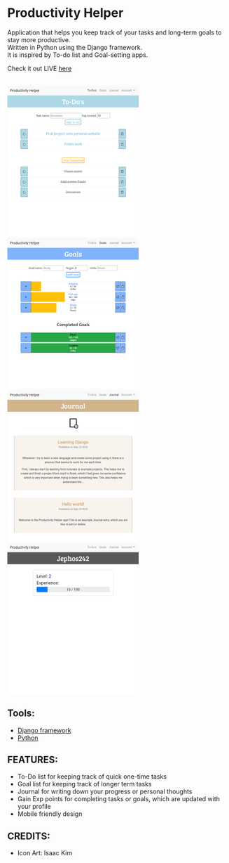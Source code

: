 # Productivity Helper  
Application that helps you keep track of your tasks and long-term goals to stay more productive.  
Written in Python using the Django framework.  
It is inspired by To-do list and Goal-setting apps.  

Check it out LIVE [here](https://josephtkim.pythonanywhere.com)  

<br />
<img src="./img/todos.png" width="300"> <img src="./img/goals.png" width="300">
<img src="./img/journal.png" width="300"> <img src="./img/profile.png" width="300">

## Tools:  
* [Django framework](https://www.djangoproject.com/)  
* [Python](https://www.python.org/)  

## FEATURES:  
* To-Do list for keeping track of quick one-time tasks  
* Goal list for keeping track of longer term tasks  
* Journal for writing down your progress or personal thoughts  
* Gain Exp points for completing tasks or goals, which are updated with your profile  
* Mobile friendly design  

## CREDITS:  
* Icon Art: Isaac Kim  
